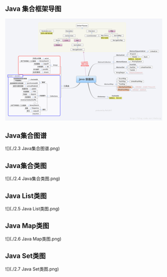 ## Java 集合框架导图

![](./导图.png)



## Java集合图谱

![](./2.3 Java集合图谱.png)

## Java集合类图

![](./2.4 Java集合类图.png)





## Java List类图

![](./2.5 Java List类图.png)



## Java Map类图

![](./2.6 Java Map类图.png)



## Java Set类图

![](./2.7 Java Set类图.png)



